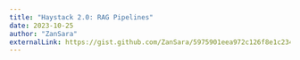 ```yaml
---
title: "Haystack 2.0: RAG Pipelines"
date: 2023-10-25
author: "ZanSara"
externalLink: https://gist.github.com/ZanSara/5975901eea972c126f8e1c2341686dfb
---
```

